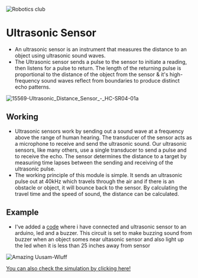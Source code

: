 ![Robotics club](https://socialify.git.ci/Robotics-Club-BMU/Ardutronics/image?description=1&forks=1&issues=1&language=1&owner=1&pulls=1&stargazers=1&theme=Light)

# Ultrasonic Sensor

* An ultrasonic sensor is an instrument that measures the distance to an object using ultrasonic sound waves. 
* The Ultrasonic sensor sends a pulse to the sensor to initiate a reading, then listens for a pulse to return. The length of the returning pulse is proportional to the distance of the object from the sensor & it's high-frequency sound waves reflect from boundaries to produce distinct echo patterns.


![15569-Ultrasonic_Distance_Sensor_-_HC-SR04-01a](https://user-images.githubusercontent.com/58645688/137685231-45eebd3d-4ca8-499c-9a37-a863b090cdbd.jpg)

## Working

* Ultrasonic sensors work by sending out a sound wave at a frequency above the range of human hearing.  The transducer of the sensor acts as a microphone to receive and send the ultrasonic sound. Our ultrasonic sensors, like many others, use a single transducer to send a pulse and to receive the echo.  The sensor determines the distance to a target by measuring time lapses between the sending and receiving of the ultrasonic pulse.
* The working principle of this module is simple.  It sends an ultrasonic pulse out at 40kHz which travels through the air and if there is an obstacle or object, it will bounce back to the sensor.  By calculating the travel time and the speed of sound, the distance can be calculated.



## Example
* I've added a [code](https://github.com/tb-rules10/Ardutronics/blob/branch-2/Theory/Code.ino) where i have connected and ultrasonic sensor to an arduino, led and a buzzer. This circuit is set to make buzzing sound from buzzer when an object somes near ultasonic sensor and also light up the led when it is less than 25 inches away from sensor


![Amazing Uusam-Wluff](https://user-images.githubusercontent.com/58645688/137639645-fc649d1a-2163-44ff-9ed6-431c445dd2bf.png)


[You can also check the simulation by clicking here!](https://youtu.be/DZzotOV-d1E)

